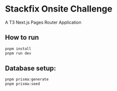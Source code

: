 # Stackfix Onsite Challenge

A T3 Next.js Pages Router Application

## How to run

```bash
pnpm install
pnpm run dev
```

## Database setup:

```bash
pnpm prisma:generate
pnpm prisma:seed
```

